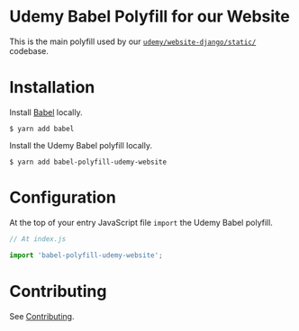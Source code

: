 Udemy Babel Polyfill for our Website
====================================

This is the main polyfill used by our 
[`udemy/website-django/static/`](https://github.com/udemy/website-django/tree/master/static/src/udemy/js/entry/main.js#L1) codebase.

# Installation

Install [Babel](https://www.github.com/babel/babel) locally.

    $ yarn add babel

Install the Udemy Babel polyfill locally.

    $ yarn add babel-polyfill-udemy-website

# Configuration

At the top of your entry JavaScript file `import` the Udemy Babel polyfill.

```js
// At index.js

import 'babel-polyfill-udemy-website';
```

# Contributing

See [Contributing](/README.md#contributing).